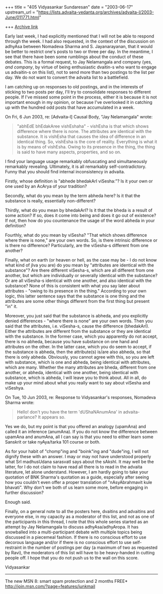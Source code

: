 +++
title = "405 Vidyasankar Sundaresan"
date = "2003-06-17"
upstream_url = "https://lists.advaita-vedanta.org/archives/advaita-l/2003-June/011771.html"

+++
[Archive link](https://lists.advaita-vedanta.org/archives/advaita-l/2003-June/011771.html)

Early last week, I had explicitly mentioned that I will not be able to 
respond through the week. I had also requested, in the context of the 
discussion on adhyAsa between Nomadeva Sharma and S. Jayanarayanan, that it 
would be better to restrict one's posts to two or three per day. In the 
meantime, I see that there have been some rumblings about the conduct of 
these debates. This is a formal request, to Jay Nelamangala and company 
(yes, _and company_, by virtue of being enthusiastic dvaitin-s who want to 
engage us advaitin-s on this list), not to send more than two postings to 
the list per day. We do not want to convert the advaita list to a 
battlefield.

I am catching up on responses to old postings, and in the interests of 
sticking to two posts per day, I'll try to consolidate responses to 
different people. If I've missed some point in the process, either it is 
because it is not important enough in my opinion, or because I've overlooked 
it in catching up with the hundred odd posts that have accumulated in a 
week.

On Fri, 6 Jun 2003, re: [Advaita-l] Causal Body, "Jay Nelamangala" 
<jay at r-c-i.com> wrote:

>"abhEdE bhEdakAree vishEshaha" - vishEsha is that which shows difference
>where there is none.  The attributes are identical with the substance.  It
>is vishEsha
>that causes the idea of difference in an identical thing.  So, vishEsha is
>the core
>of reality.   Everything is what it is by means of vishEsha.  Owing to its
>presence
>in the thing, the thing is said to have many aspects, properties, and so 
>on.

I find your language usage remarkably obfuscating and simultaneously 
remarkably revealing. Ultimately, it is all remarkably self-contradictory. 
Funny that you should find internal inconsistency in advaita.

Firstly, whose definition is "abhede bhedakArI viSesha:"? Is it your own or 
one used by an AcArya of your tradition?

Secondly, what do you mean by the term abheda here? Is it that the substance 
is really, essentially non-different?

Thirdly, what do you mean by bhedakArI? Is it that the bheda is a result of 
some action? If so, does it come into being and does it go out of existence? 
If not, then how do you countenance the usage of the word abheda in your 
definition?

Fourthly, what do you mean by viSesha? "That which shows difference where 
there is none," are your own words. So, is there intrinsic difference or is 
there no difference? Particularly, are the viSesha-s different from one 
another?

Finally, what on earth (or heaven or hell, as the case may be - I do not 
know what kind of jIva you are) do you mean by "attributes are identical 
with the substance"? Are there different viSesha-s, which are all different 
from one another, but which are individually or severally identical with the 
substance? Or are all viSesha-s identical with one another, and also 
identical with the substance? None of this is consistent with what you say 
later about attributes - "owing to its presence in the thing." According to 
your own logic, this latter sentence says that the substance is one thing 
and the attributes are some other things different from the first thing but 
present "in" it.

Moreover, you just said that the substance is abheda, and you explicitly 
denied differences - "where there is none" are your own words. Then you said 
that the attributes, i.e. viSesha-s, cause the difference (bhedakArI). 
Either the attributes are different from the substance or they are identical 
with the substance. In the former case, which you apparently do not accept, 
there is no abheda, because you have substance on one hand and attributes on 
the other. In the latter case, which you do seem to accept, if the substance 
is abheda, then the attribute(s) is/are also abheda, so that there is only 
abheda. Obviously, you cannot agree with this, so you are left with 
substance, which is one and abheda, being identical with attributes, which 
are many. Whether the many attributes are bheda, different from one another, 
or abheda, identical with one another, being identical with substance, which 
is abheda, I will leave you to think about. All in all, do make up your mind 
about what you really want to say about viSesha and viSeshya.

On Tue, 10 Jun 2003, re: Response to Vidyasankar's responses, Nomadeva 
Sharma <nomadeva at yahoo.com> wrote:

>Hello! don't you have the term 'dUShaNAnumAna' in
>advaita-parlance? It appears so.

Yes we do, but my point is that you offered an analogy (upamAna) and called 
it an inference (anumAna). If you do not know the difference between upamAna 
and anumAna, all I can say is that you need to either learn some Sanskrit or 
take nyAya/tarka 101 course or both.

As for your habit of "chomp"ing and "boink"ing and "dude"ing, I will not 
dignify these with an answer. I may or may not have understood properly what 
SrI madhusUdana sarasvatI says about the sAkshI. It may well be the latter, 
for I do not claim to have read all there is to read in the advaita 
literature, let alone understand. However, I am hardly going to take your 
quotation of BNK Sharma's quotation as a guide, especially after seeing how 
you couldn't even offer a proper translation of "nAsyAbrahmavit kule 
bhavati". Why don't we both of us learn some more, before engaging in 
further discussion?

Enough said.

Finally, on a general note to all the posters here, dvaitins and advaitins 
and everyone else, in my capacity as a moderator of this list, and not as 
one of the participants in this thread, I note that this whole series 
started as an attempt by Jay Nelamangala to discuss adhyAsa/adhyAropa. It 
has snowballed into a multi-participant debate with multiple topics being 
discussed in a piecemeal fashion. If there is no conscious effort to use 
decorous language and/or if there is no conscious effort to use 
self-restraint in the number of postings per day (a maximum of two as 
requested by Ravi), the moderators of this list will have to be heavy-handed 
in cutting people off. I hope that you do not push us to the wall on this 
score.

Vidyasankar

_________________________________________________________________
The new MSN 8: smart spam protection and 2 months FREE*  
http://join.msn.com/?page=features/junkmail

